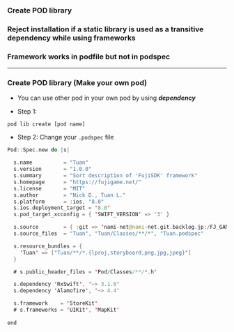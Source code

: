 
### Create POD library
### Reject installation if a static library is used as a transitive dependency while using frameworks
### Framework works in podfile but not in podspec

--------------------------------------------------------

### Create POD library (Make your own pod)

- You can use other pod in your own pod by using ***dependency***

- Step 1:
```
pod lib create [pod name]
```

- Step 2: Change your `.podspec` file

```swift
Pod::Spec.new do |s|

  s.name          = "Tuan"
  s.version       = "1.0.0"
  s.summary       = "Sort description of 'FujiSDK' framework"
  s.homepage      = "https://fujigame.net/"
  s.license       = "MIT"
  s.author        = "Nick D., Tuan L."
  s.platform      = :ios, "8.0"
  s.ios.deployment_target = '8.0'
  s.pod_target_xcconfig = { 'SWIFT_VERSION' => '3' }

  s.source        = { :git => 'nami-net@nami-net.git.backlog.jp:/FJ_GAME_PF/fuji_sdk_swift.git', :tag => s.version.to_s }
  s.source_files  = "Tuan", "Tuan/Classes/**/*", "Tuan.podspec"

  s.resource_bundles = {
    'Tuan' => ["Tuan/**/*.{lproj,storyboard,png,jpg,jpeg}"]
  }

  # s.public_header_files = 'Pod/Classes/**/*.h'

  s.dependency 'RxSwift', '~> 3.1.0'
  s.dependency 'Alamofire', '~> 4.4'

  s.framework    = 'StoreKit'
  # s.frameworks = 'UIKit', 'MapKit'
  
end

```

